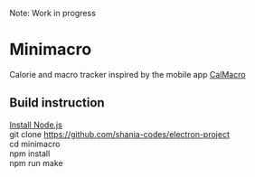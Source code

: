 Note: Work in progress

# Minimacro
Calorie and macro tracker inspired by the mobile app [CalMacro](https://calmacro.com)


## Build instruction 
[Install Node.js](https://nodejs.org/en/download/)  
git clone https://github.com/shania-codes/electron-project  
cd minimacro  
npm install  
npm run make  
